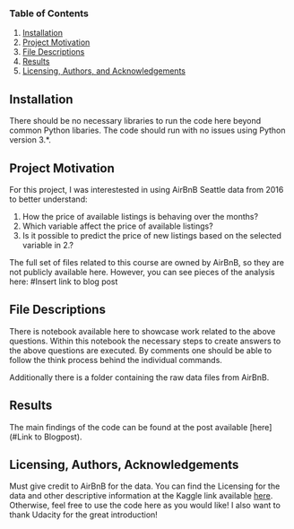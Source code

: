 
### Table of Contents

1. [Installation](#installation)
2. [Project Motivation](#motivation)
3. [File Descriptions](#files)
4. [Results](#results)
5. [Licensing, Authors, and Acknowledgements](#licensing)

## Installation <a name="installation"></a>

There should be no necessary libraries to run the code here beyond common Python libaries.  The code should run with no issues using Python version 3.*.

## Project Motivation<a name="motivation"></a>

For this project, I was interestested in using AirBnB Seattle data from 2016 to better understand:

1. How the price of available listings is behaving over the months?
2. Which variable affect the price of available listings?
3. Is it possible to predict the price of new listings based on the selected variable in 2.?

The full set of files related to this course are owned by AirBnB, so they are not publicly available here.  However, you can see pieces of the analysis here: #Insert link to blog post


## File Descriptions <a name="files"></a>

There is notebook available here to showcase work related to the above questions. Within this notebook the necessary steps to create answers to the above questions are executed. By comments one should be able to follow the think process behind the individual commands.  

Additionally there is a folder containing the raw data files from AirBnB.

## Results<a name="results"></a>

The main findings of the code can be found at the post available [here](#Link to Blogpost).

## Licensing, Authors, Acknowledgements<a name="licensing"></a>

Must give credit to AirBnB for the data.  You can find the Licensing for the data and other descriptive information at the Kaggle link available [here](https://www.kaggle.com/datasets/airbnb/seattle).  Otherwise, feel free to use the code here as you would like! I also want to thank Udacity for the great introduction!

